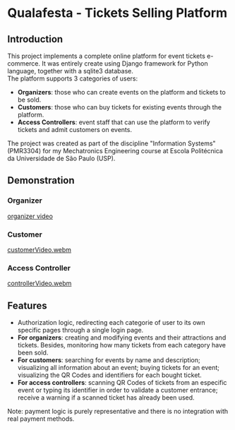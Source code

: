 # Qualafesta - Tickets Selling Platform

## Introduction
This project implements a complete online platform for event tickets e-commerce. It was entirely create using Django framework for Python language, together with a sqlite3 database.<br>
The platform supports 3 categories of users: 
- **Organizers**: those who can create events on the platform and tickets to be sold.
- **Customers**: those who can buy tickets for existing events through the platform.
- **Access Controllers**: event staff that can use the platform to verify tickets and admit customers on events.

The project was created as part of the discipline "Information Systems" (PMR3304) for my Mechatronics Engineering course at Escola Politécnica da Universidade de São Paulo (USP).

## Demonstration 
### Organizer 
[organizer video](https://github.com/user-attachments/assets/f91bce39-2fca-48b4-874e-8405a4aa8b49)

### Customer 
[customerVideo.webm](https://github.com/user-attachments/assets/db8a9d4e-0f05-4ea0-8ca7-8bae6aabd21f)

### Access Controller 
[controllerVideo.webm](https://github.com/user-attachments/assets/880ce4e2-fb14-42b6-af7e-c4f35a72b3e5)

## Features
- Authorization logic, redirecting each categorie of user to its own specific pages through a single login page.
- **For organizers**: creating and modifying events and their attractions and tickets. Besides, monitoring how many tickets from each category have been sold.
- **For customers**: searching for events by name and description; visualizing all information about an event; buying tickets for an event; visualizing the QR Codes and identifiers for each bought ticket.
- **For access controllers**: scanning QR Codes of tickets from an especific event or typing its identifier in order to validate a customer entrance; receive a warning if a scanned ticket has already been used.

Note: payment logic is purely representative and there is no integration with real payment methods.
 
